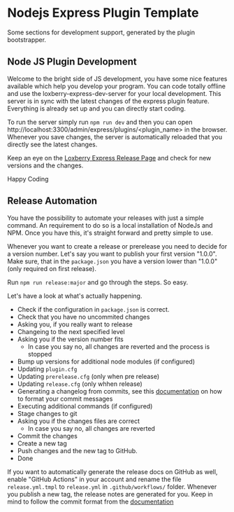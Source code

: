 # Nodejs Express Plugin Template

Some sections for development support, generated by the plugin bootstrapper.

## Node JS Plugin Development

Welcome to the bright side of JS development, you have some nice features available which help you develop your program.
You can code totally offline and use the loxberry-express-dev-server for your local development. This server is in sync
with the latest changes of the express plugin feature. Everything is already set up and you can directly start coding.

To run the server simply run `npm run dev` and then you can open http://localhost:3300/admin/express/plugins/<plugin_name> in the browser.
Whenever you save changes, the server is automatically reloaded that you directly see the latest changes.

Keep an eye on the [Loxberry Express Release Page](https://github.com/LoxYourLife/loxberry-express/releases) and check 
for new versions and the changes.

Happy Coding

## Release Automation

You have the possibility to automate your releases with just a simple command. An requirement to do so is a local 
installation of NodeJs and NPM. Once you have this, it's straight forward and pretty simple to use.

Whenever you want to create a release or prerelease you need to decide for a version number. Let's say you want to publish
your first version "1.0.0". Make sure, that in the `package.json` you have a version lower than "1.0.0" (only required on first release).

Run `npm run release:major` and go through the steps. So easy.

Let's have a look at what's actually happening. 
* Check if the configuration in `package.json` is correct.
* Check that you have no uncommited changes
* Asking you, if you really want to release
* Changeing to the next specified level
* Asking you if the version number fits
  * In case you say no, all changes are reverted and the process is stopped
* Bump up versions for additional node modules (if configured)
* Updating `plugin.cfg`
* Updating `prerelease.cfg` (only when pre release)
* Updating `release.cfg` (only whhen release)
* Generating a changelog from commits, see this [documentation](https://github.com/lob/generate-changelog) on how to format your commit messages
* Executing additional commands (if configured)
* Stage changes to git
* Asking you if the changes files are correct
  * In case you say no, all changes are reverted
* Commit the changes
* Create a new tag
* Push changes and the new tag to GitHub.
* Done

If you want to automatically generate the release docs on GitHub as well, enable "GitHub Actions" in your account and 
rename the file `release.yml.tmpl` to `release.yml` in `.github/workflows/` folder. Whenever you publish a new tag, the 
release notes are generated for you. Keep in mind to follow the commit format from the [documentation](https://github.com/lob/generate-changelog)
